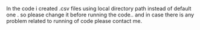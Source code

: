 In the code  i created .csv files using local directory path instead of default one . so please change it before running the code.. and in case there is any problem related to running of code please contact me.
